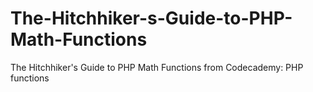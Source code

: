 # The-Hitchhiker-s-Guide-to-PHP-Math-Functions
The Hitchhiker's Guide to PHP Math Functions from Codecademy: PHP functions
